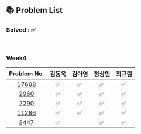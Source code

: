 ## 📚 Problem List 

### Solved : ✅

<br>

### Week4

|Problem No.|김동욱|김아영|정상민|최규림|
|:-----------:|:-----:|:----:|:----:|:----:|
|[17608](https://www.acmicpc.net/problem/17608)|✅   |  ✅ | ✅ | ✅ |
|[2960](https://www.acmicpc.net/problem/2960)| ✅  | ✅  | ✅ | ✅ |
|[2290](https://www.acmicpc.net/problem/2290)|  ✅ | ✅  |✅  | ✅  |
|[11286](https://www.acmicpc.net/problem/11286)| ✅  |✅   | ✅ | ✅  |
|[2447](https://www.acmicpc.net/problem/2447)| ✅  |  |✅  | ✅  |

